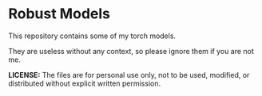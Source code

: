 # Robust Models

This repository contains some of my torch models. 

They are useless without any context, so please 
ignore them if you are not me.

**LICENSE:** The files are for personal use only, not to be used, modified, or distributed without explicit written permission.
